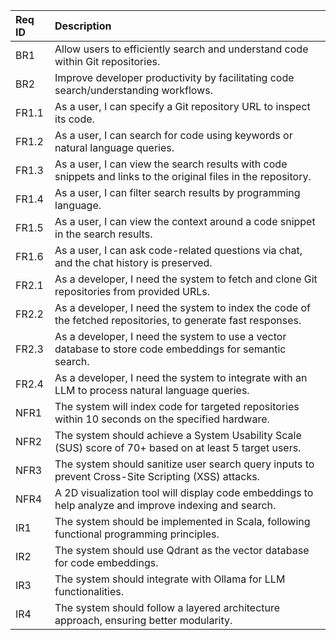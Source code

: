 | Req ID | Description                                                                                                    |
| :----- | :------------------------------------------------------------------------------------------------------------- |
| BR1    | Allow users to efficiently search and understand code within Git repositories.                                 |
| BR2    | Improve developer productivity by facilitating code search/understanding workflows.                            |
| FR1.1  | As a user, I can specify a Git repository URL to inspect its code.                                             |
| FR1.2  | As a user, I can search for code using keywords or natural language queries.                                   |
| FR1.3  | As a user, I can view the search results with code snippets and links to the original files in the repository. |
| FR1.4  | As a user, I can filter search results by programming language.                                                |
| FR1.5  | As a user, I can view the context around a code snippet in the search results.                                 |
| FR1.6  | As a user, I can ask code-related questions via chat, and the chat history is preserved.                       |
| FR2.1  | As a developer, I need the system to fetch and clone Git repositories from provided URLs.                      |
| FR2.2  | As a developer, I need the system to index the code of the fetched repositories, to generate fast responses.   |
| FR2.3  | As a developer, I need the system to use a vector database to store code embeddings for semantic search.       |
| FR2.4  | As a developer, I need the system to integrate with an LLM to process natural language queries.                |
| NFR1   | The system will index code for targeted repositories within 10 seconds on the specified hardware.              |
| NFR2   | The system should achieve a System Usability Scale (SUS) score of 70+ based on at least 5 target users.        |
| NFR3   | The system should sanitize user search query inputs to prevent Cross-Site Scripting (XSS) attacks.             |
| NFR4   | A 2D visualization tool will display code embeddings to help analyze and improve indexing and search.          |
| IR1    | The system should be implemented in Scala, following functional programming principles.                        |
| IR2    | The system should use Qdrant as the vector database for code embeddings.                                       |
| IR3    | The system should integrate with Ollama for LLM functionalities.                                               |
| IR4    | The system should follow a layered architecture approach, ensuring better modularity.                          |
